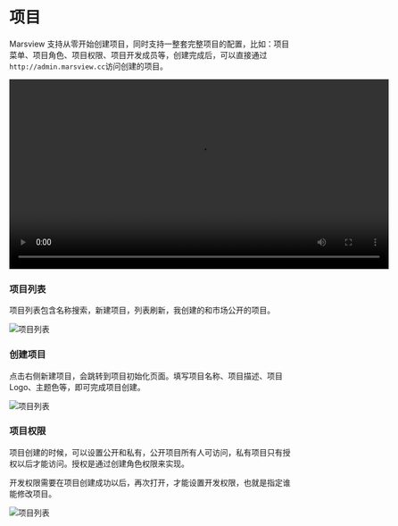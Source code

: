 # 项目

Marsview 支持从零开始创建项目，同时支持一整套完整项目的配置，比如：项目菜单、项目角色、项目权限、项目开发成员等，创建完成后，可以直接通过`http://admin.marsview.cc`访问创建的项目。

<video width="680" controls>  
  <source src="/vedio/project.mp4" type="video/mp4">  
  您的浏览器不支持 Video 标签。  
</video>

### 项目列表

项目列表包含名称搜索，新建项目，列表刷新，我创建的和市场公开的项目。

![项目列表](/project/project-list.png)

### 创建项目

点击右侧新建项目，会跳转到项目初始化页面。填写项目名称、项目描述、项目 Logo、主题色等，即可完成项目创建。

![项目列表](/project/config.png)

### 项目权限

项目创建的时候，可以设置公开和私有，公开项目所有人可访问，私有项目只有授权以后才能访问。授权是通过创建角色权限来实现。

开发权限需要在项目创建成功以后，再次打开，才能设置开发权限，也就是指定谁能修改项目。

![项目列表](/project/project_limit.png)
